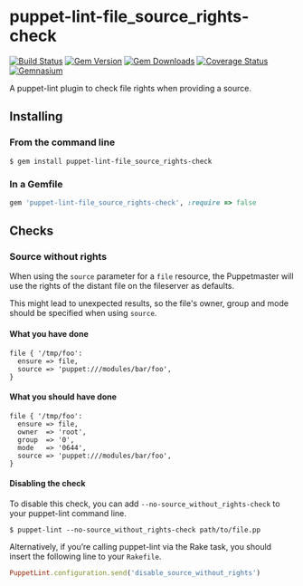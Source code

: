puppet-lint-file_source_rights-check
====================================

[![Build Status](https://img.shields.io/travis/camptocamp/puppet-lint-file_source_rights-check.svg)](https://travis-ci.org/camptocamp/puppet-lint-file_source_rights-check)
[![Gem Version](https://img.shields.io/gem/v/puppet-lint-file_source_rights-check.svg)](https://rubygems.org/gems/puppet-lint-file_source_rights-check)
[![Gem Downloads](https://img.shields.io/gem/dt/puppet-lint-file_source_rights-check.svg)](https://rubygems.org/gems/puppet-lint-file_source_rights-check)
[![Coverage Status](https://img.shields.io/coveralls/camptocamp/puppet-lint-file_source_rights-check.svg)](https://coveralls.io/r/camptocamp/puppet-lint-file_source_rights-check?branch=master)
[![Gemnasium](https://img.shields.io/gemnasium/camptocamp/puppet-lint-file_source_rights-check.svg)](https://gemnasium.com/camptocamp/puppet-lint-file_source_rights-check)

A puppet-lint plugin to check file rights when providing a source. 

## Installing

### From the command line

```shell
$ gem install puppet-lint-file_source_rights-check
```

### In a Gemfile

```ruby
gem 'puppet-lint-file_source_rights-check', :require => false
```

## Checks

### Source without rights

When using the `source` parameter for a `file` resource, the Puppetmaster
will use the rights of the distant file on the fileserver as defaults.

This might lead to unexpected results, so the file's owner, group and mode
should be specified when using `source`.

#### What you have done

```puppet
file { '/tmp/foo':
  ensure => file,
  source => 'puppet:///modules/bar/foo',
}
```

#### What you should have done

```puppet
file { '/tmp/foo':
  ensure => file,
  owner  => 'root',
  group  => '0',
  mode   => '0644',
  source => 'puppet:///modules/bar/foo',
}
```

#### Disabling the check

To disable this check, you can add `--no-source_without_rights-check` to your puppet-lint command line.

```shell
$ puppet-lint --no-source_without_rights-check path/to/file.pp
```

Alternatively, if you’re calling puppet-lint via the Rake task, you should insert the following line to your `Rakefile`.

```ruby
PuppetLint.configuration.send('disable_source_without_rights')
```
